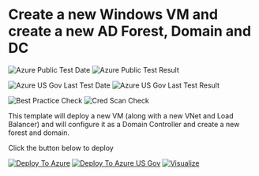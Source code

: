 # Create a new Windows VM and create a new AD Forest, Domain and DC

![Azure Public Test Date](https://azurequickstartsservice.blob.core.windows.net/badges/active-directory-new-domain/PublicLastTestDate.svg)
![Azure Public Test Result](https://azurequickstartsservice.blob.core.windows.net/badges/active-directory-new-domain/PublicDeployment.svg)

![Azure US Gov Last Test Date](https://azurequickstartsservice.blob.core.windows.net/badges/active-directory-new-domain/FairfaxLastTestDate.svg)
![Azure US Gov Last Test Result](https://azurequickstartsservice.blob.core.windows.net/badges/active-directory-new-domain/FairfaxDeployment.svg)

![Best Practice Check](https://azurequickstartsservice.blob.core.windows.net/badges/active-directory-new-domain/BestPracticeResult.svg)
![Cred Scan Check](https://azurequickstartsservice.blob.core.windows.net/badges/active-directory-new-domain/CredScanResult.svg)

This template will deploy a new VM (along with a new VNet and Load Balancer) and will configure it as a Domain Controller and create a new forest and domain.

Click the button below to deploy

[![Deploy To Azure](https://raw.githubusercontent.com/fathym-it/azure-quickstart-templates/master/1-CONTRIBUTION-GUIDE/images/deploytoazure.svg?sanitize=true)](https://portal.azure.com/#create/Microsoft.Template/uri/https%3A%2F%2Fraw.githubusercontent.com%2Ffathym-it%2Fazure-quickstart-templates%2Fmaster%2Factive-directory-new-domain%2Fazuredeploy.json)  [![Deploy To Azure US Gov](https://raw.githubusercontent.com/fathym-it/azure-quickstart-templates/master/1-CONTRIBUTION-GUIDE/images/deploytoazuregov.svg?sanitize=true)](https://portal.azure.us/#create/Microsoft.Template/uri/https%3A%2F%2Fraw.githubusercontent.com%2Ffathym-it%2Fazure-quickstart-templates%2Fmaster%2Factive-directory-new-domain%2Fazuredeploy.json)  [![Visualize](https://raw.githubusercontent.com/fathym-it/azure-quickstart-templates/master/1-CONTRIBUTION-GUIDE/images/visualizebutton.svg?sanitize=true)](http://armviz.io/#/?load=https%3A%2F%2Fraw.githubusercontent.com%2Ffathym-it%2Fazure-quickstart-templates%2Fmaster%2Factive-directory-new-domain%2Fazuredeploy.json)
